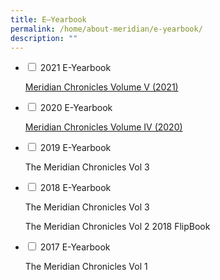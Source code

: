 ```yaml
---
title: E–Yearbook
permalink: /home/about-meridian/e-yearbook/
description: ""
---
```

<ul class="jekyllcodex_accordion">
  <li>
    <input type="checkbox" id="accordion1">
    <label for="accordion1">2021 E-Yearbook</label>
    <div>
      <p><a href="https://www.canva.com/design/DAErjlZH2uI/qP6Zbatls5oCgrHmPKdPPA/watch?utm_content=DAErjlZH2uI&utm_campaign=designshare&utm_medium=link&utm_source=sharebutton">Meridian Chronicles Volume V (2021)</a></p>
    </div>
	</li>  
	<li>
    <input type="checkbox" id="accordion2">
    <label for="accordion2">2020 E-Yearbook</label>
    <div>
      <p><a href="https://drive.google.com/file/d/1IKlObf34i9fhiqC0eIhGQaFQKvmXikbe/view?usp=sharing">Meridian Chronicles Volume IV (2020)</a></p>
    </div>
	</li>  
	<li>
    <input type="checkbox" id="accordion3">
    <label for="accordion3">2019 E-Yearbook</label>
    <div>
      <p>The Meridian Chronicles Vol 3</a></p>
    </div>
	</li>  
	<li>
    <input type="checkbox" id="accordion4">
    <label for="accordion4">2018 E-Yearbook</label>
    <div>
      <p>The Meridian Chronicles Vol 3</p>
			<p>The Meridian Chronicles Vol 2 2018 FlipBook</p>
    </div>
	</li>  
	<li>
    <input type="checkbox" id="accordion4">
    <label for="accordion4">2017 E-Yearbook</label>
    <div>
      <p>The Meridian Chronicles Vol 1</a></p>
    </div>
	</li>  
</ul>

